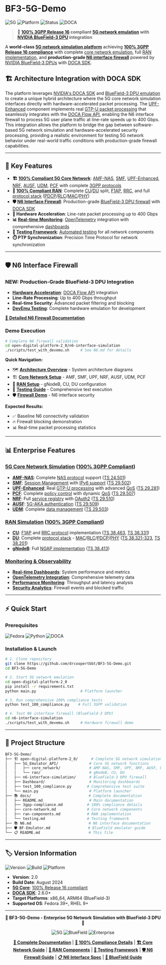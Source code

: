 # BF3-5G-Demo

![5G](https://img.shields.io/badge/5G%20Core-Network%20Emulator-blue.svg)
![Platform](https://img.shields.io/badge/platform-BlueField--3%20DPU-green.svg)
![Status](https://img.shields.io/badge/status-100%25%203GPP%20Compliant-gold.svg)
![DOCA](https://img.shields.io/badge/DOCA%20SDK-2.6.0+-orange.svg)

> **🎉 [100% 3GPP Release 16](docs/3gpp-compliance.md) compliant [5G network emulation](docs/README.md) with [NVIDIA BlueField-3 DPU](BF-Emulator.md) integration**

A **world-class [5G network simulation platform](docs/README.md)** achieving **[100% 3GPP Release 16 compliance](docs/3gpp-compliance.md)** with complete [core network emulation](docs/core-network.md), full [RAN implementation](docs/ran-components.md), and **production-grade [N6 interface firewall](N6.md)** powered by [NVIDIA BlueField-3 DPUs](BF-Emulator.md) with [DOCA SDK](open-digital-platform-2_0/n6-interface-simulation/README.md).

## 🏗️ Architecture Integration with DOCA SDK

The platform leverages [NVIDIA's DOCA SDK](BF-Emulator.md) and [BlueField-3 DPU emulation](open-digital-platform-2_0/n6-interface-simulation/README.md) to create a unique hybrid architecture where the 5G core network simulation interfaces directly with hardware-accelerated packet processing. The [UPF-Enhanced](open-digital-platform-2_0/5G_Emulator_API/core_network/upf_enhanced.py) component implements real [GTP-U packet processing](docs/core-network.md#gtp-u) that seamlessly integrates with the [DOCA Flow API](open-digital-platform-2_0/n6-interface-simulation/README.md#doca-flow), enabling the N6 interface firewall to process 5G user plane traffic at line-rate speeds up to 400 Gbps. This integration allows the platform to bridge the gap between software-based 5G network simulation and hardware-accelerated security processing, providing a realistic environment for testing 5G network behavior under real-world traffic conditions with production-grade firewall capabilities.

---

## 🚀 Key Features

- **🏗️ [100% Compliant 5G Core Network](docs/core-network.md)**: [AMF-NAS](open-digital-platform-2_0/5G_Emulator_API/core_network/amf_nas.py), [SMF](open-digital-platform-2_0/5G_Emulator_API/core_network/smf.py), [UPF-Enhanced](open-digital-platform-2_0/5G_Emulator_API/core_network/upf_enhanced.py), [NRF](open-digital-platform-2_0/5G_Emulator_API/core_network/nrf.py), [AUSF](open-digital-platform-2_0/5G_Emulator_API/core_network/ausf.py), [UDM](open-digital-platform-2_0/5G_Emulator_API/core_network/udm.py), [PCF](open-digital-platform-2_0/5G_Emulator_API/core_network/pcf.py) with complete [3GPP protocols](docs/3gpp-compliance.md)
- **📡 [100% Compliant RAN](docs/ran-components.md)**: Complete [CU](open-digital-platform-2_0/5G_Emulator_API/ran/cu.py)/[DU](open-digital-platform-2_0/5G_Emulator_API/ran/du.py) split, [F1AP](docs/ran-components.md#f1ap), [RRC](docs/ran-components.md#rrc), and full [protocol stack](docs/ran-components.md#protocol-stack) ([PDCP](docs/ran-components.md#pdcp)/[RLC](docs/ran-components.md#rlc)/[MAC](docs/ran-components.md#mac)/[PHY](docs/ran-components.md#phy))
- **🛡️ [N6 Interface Firewall](N6.md)**: Production-grade [BlueField-3 DPU firewall](open-digital-platform-2_0/n6-interface-simulation/README.md) with [DOCA SDK](BF-Emulator.md)
- **🔄 Hardware Acceleration**: Line-rate packet processing up to 400 Gbps
- **📊 [Real-time Monitoring](docs/testing.md#monitoring)**: [OpenTelemetry](open-digital-platform-2_0/Dashboard/README.md) integration with comprehensive [dashboards](open-digital-platform-2_0/Dashboard/)
- **🧪 [Testing Framework](docs/testing.md)**: [Automated testing](open-digital-platform-2_0/test_100_compliance.py) for all network components
- **⏱️ PTP Synchronization**: Precision Time Protocol for network synchronization

---

## 🛡️ N6 Interface Firewall

### NEW: Production-Grade BlueField-3 DPU Integration
- **[Hardware Acceleration](BF-Emulator.md#hardware-acceleration)**: [DOCA Flow API](open-digital-platform-2_0/n6-interface-simulation/README.md#doca-flow) integration
- **Line-Rate Processing**: Up to 400 Gbps throughput  
- **Real-time Security**: Advanced packet filtering and blocking
- **[DevEmu Testing](open-digital-platform-2_0/n6-interface-simulation/scripts/test_with_devemu.sh)**: Complete hardware emulation for development

[📖 **Detailed N6 Firewall Documentation**](open-digital-platform-2_0/n6-interface-simulation/README.md)

### Demo Execution
```bash
# Complete N6 firewall validation
cd open-digital-platform-2_0/n6-interface-simulation
./scripts/test_with_devemu.sh     # See N6.md for details
```

**Quick Navigation:**
- 🗺️ **[Architecture Overview](docs/README.md#architecture-overview)** - System architecture diagrams
- 🏗️ **[Core Network Setup](docs/core-network.md#quick-start)** - AMF, SMF, UPF, NRF, AUSF, UDM, PCF
- 📡 **[RAN Setup](docs/ran-components.md#quick-start)** - gNodeB, CU, DU configuration
- 🧪 **[Testing Guide](docs/testing.md#running-tests)** - Comprehensive test execution
- 🛡️ **[Firewall Demo](open-digital-platform-2_0/n6-interface-simulation/README.md#demo)** - N6 interface security

**Expected Results:**
- ✅ Baseline N6 connectivity validation
- 🔥 Firewall blocking demonstration  
- 📊 Real-time packet processing statistics

---

## 📊 Enterprise Features

### [5G Core Network Simulation](docs/core-network.md) ([100% 3GPP Compliant](docs/3gpp-compliance.md))
- **[AMF-NAS](open-digital-platform-2_0/5G_Emulator_API/core_network/amf_nas.py)**: Complete [NAS protocol](docs/core-network.md#amf-nas) support ([TS 24.501](docs/3gpp-compliance.md#ts-24501))
- **[SMF](open-digital-platform-2_0/5G_Emulator_API/core_network/smf.py)**: [Session Management](docs/core-network.md#smf) with [IPv6 support](docs/core-network.md#ipv6) ([TS 29.502](docs/3gpp-compliance.md#ts-29502))  
- **[UPF-Enhanced](open-digital-platform-2_0/5G_Emulator_API/core_network/upf_enhanced.py)**: Real [GTP-U processing](docs/core-network.md#gtp-u) with advanced [QoS](docs/core-network.md#qos) ([TS 29.281](docs/3gpp-compliance.md#ts-29281))
- **[PCF](open-digital-platform-2_0/5G_Emulator_API/core_network/pcf.py)**: Complete [policy control](docs/core-network.md#pcf) with dynamic [QoS](docs/core-network.md#qos) ([TS 29.507](docs/3gpp-compliance.md#ts-29507))
- **[NRF](open-digital-platform-2_0/5G_Emulator_API/core_network/nrf.py)**: Full [service registry](docs/core-network.md#nrf) with [OAuth2](docs/core-network.md#oauth2) ([TS 29.510](docs/3gpp-compliance.md#ts-29510))
- **[AUSF](open-digital-platform-2_0/5G_Emulator_API/core_network/ausf.py)**: [5G-AKA authentication](docs/core-network.md#ausf) ([TS 29.509](docs/3gpp-compliance.md#ts-29509))
- **[UDM](open-digital-platform-2_0/5G_Emulator_API/core_network/udm.py)**: Complete [data management](docs/core-network.md#udm) ([TS 29.503](docs/3gpp-compliance.md#ts-29503))

### [RAN Simulation](docs/ran-components.md) ([100% 3GPP Compliant](docs/3gpp-compliance.md))
- **[CU](open-digital-platform-2_0/5G_Emulator_API/ran/cu.py)**: [F1AP](docs/ran-components.md#f1ap) and [RRC protocol](docs/ran-components.md#rrc) implementation ([TS 38.463](docs/3gpp-compliance.md#ts-38463), [TS 38.331](docs/3gpp-compliance.md#ts-38331))
- **[DU](open-digital-platform-2_0/5G_Emulator_API/ran/du.py)**: Complete [protocol stack](docs/ran-components.md#protocol-stack) - [MAC](docs/ran-components.md#mac)/[RLC](docs/ran-components.md#rlc)/[PDCP](docs/ran-components.md#pdcp)/[PHY](docs/ran-components.md#phy) ([TS 38.321-323](docs/3gpp-compliance.md#ts-38321), [TS 38.201](docs/3gpp-compliance.md#ts-38201))
- **[gNodeB](open-digital-platform-2_0/5G_Emulator_API/ran/gnb.py)**: Full [NGAP implementation](docs/ran-components.md#ngap) ([TS 38.413](docs/3gpp-compliance.md#ts-38413))

### [Monitoring & Observability](docs/testing.md#monitoring)
- **[Real-time Dashboards](open-digital-platform-2_0/Dashboard/)**: System performance and metrics
- **[OpenTelemetry Integration](docs/testing.md#telemetry)**: Comprehensive telemetry data
- **[Performance Monitoring](docs/testing.md#performance)**: Throughput and latency analysis
- **[Security Analytics](open-digital-platform-2_0/n6-interface-simulation/README.md#monitoring)**: Firewall events and blocked traffic

---

## ⚡ Quick Start

### Prerequisites
![Fedora](https://img.shields.io/badge/Fedora-39+-orange.svg)
![Python](https://img.shields.io/badge/Python-3.8+-blue.svg)
![DOCA](https://img.shields.io/badge/DOCA%20SDK-2.6.0+-green.svg)

### Installation & Launch
```bash
# 1. Clone repository
git clone https://github.com/drcoopertbbt/BF3-5G-Demo.git
cd BF3-5G-Demo

# 2. Start 5G network emulation
cd open-digital-platform-2_0
pip install -r requirements.txt
python main.py                    # Platform launcher

# 3. Run comprehensive 100% compliance tests
python test_100_compliance.py    # Full 3GPP validation

# 4. Test N6 interface firewall (BlueField-3 DPU)
cd n6-interface-simulation
./scripts/test_with_devemu.sh     # Hardware firewall demo
```

---

## 📁 Project Structure

```bash
BF3-5G-Demo/
├── 🏗️ open-digital-platform-2_0/      # Complete 5G network simulation
│   ├── 5G_Emulator_API/              # Core 5G network functions
│   │   ├── core_network/             # AMF-NAS, SMF, UPF, NRF, AUSF, UDM, PCF
│   │   └── ran/                      # gNodeB, CU, DU
│   ├── n6-interface-simulation/      # BlueField-3 DPU firewall
│   ├── Dashboard/                    # Monitoring dashboards
│   ├── test_100_compliance.py       # Comprehensive test suite
│   └── main.py                       # Platform launcher
├── 📚 docs/                          # Complete documentation
│   ├── README.md                     # Main documentation
│   ├── 3gpp-compliance.md           # 100% compliance details
│   ├── core-network.md              # Core network components
│   ├── ran-components.md            # RAN implementation
│   └── testing.md                   # Testing framework
├── 📚 N6.md                          # N6 interface documentation
├── 🛡️ BF-Emulator.md                 # BlueField emulator guide
└── 📋 README.md                      # This file
```

---

## 🏷️ Version Information

![Version](https://img.shields.io/badge/version-2.0-blue.svg)
![Build](https://img.shields.io/badge/build-August%202024-green.svg)
![Platform](https://img.shields.io/badge/platform-Multi--Platform-orange.svg)

- **Version**: 2.0  
- **Build Date**: August 2024
- **[5G Core](docs/core-network.md)**: [100% Release 16 compliant](docs/3gpp-compliance.md)
- **[DOCA SDK](BF-Emulator.md)**: 2.6.0+
- **Target Platforms**: x86_64, ARM64 (BlueField-3)
- **Supported OS**: Fedora 39+, RHEL 9+

---

<div align="center">

**🌟 BF3-5G-Demo - Enterprise 5G Network Simulation with BlueField-3 DPU 🌟**

![5G](https://img.shields.io/badge/5G%20Core-Network%20Simulation-blue.svg)
![BlueField](https://img.shields.io/badge/BlueField--3-DPU%20Ready-green.svg)
![Enterprise](https://img.shields.io/badge/Enterprise-Grade-gold.svg)

**[📖 Complete Documentation](docs/README.md)** | **[🎉 100% Compliance Details](docs/3gpp-compliance.md)** | **[🏗️ Core Network Guide](docs/core-network.md)** | **[📡 RAN Components](docs/ran-components.md)** | **[🧪 Testing Framework](docs/testing.md)** | **[🛡️ N6 Firewall Guide](open-digital-platform-2_0/n6-interface-simulation/README.md)** | **[📋 N6 Interface Spec](N6.md)** | **[🔧 BlueField Guide](BF-Emulator.md)**

</div>
